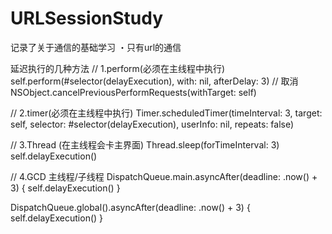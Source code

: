 # URLSessionStudy
记录了关于通信的基础学习
・只有url的通信



延迟执行的几种方法
// 1.perform(必须在主线程中执行)
self.perform(#selector(delayExecution), with: nil, afterDelay: 3)
// 取消
NSObject.cancelPreviousPerformRequests(withTarget: self)

// 2.timer(必须在主线程中执行)
Timer.scheduledTimer(timeInterval: 3, target: self, selector: #selector(delayExecution), userInfo: nil, repeats: false)

// 3.Thread (在主线程会卡主界面)
Thread.sleep(forTimeInterval: 3)
self.delayExecution()

// 4.GCD 主线程/子线程
DispatchQueue.main.asyncAfter(deadline: .now() + 3) {
    self.delayExecution()
}

DispatchQueue.global().asyncAfter(deadline: .now() + 3) {
    self.delayExecution()
}

